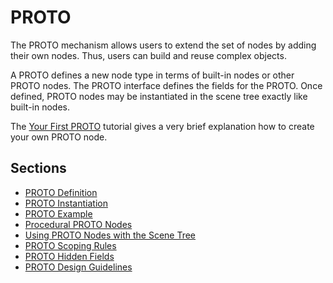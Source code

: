 # PROTO

The PROTO mechanism allows users to extend the set of nodes by adding their own nodes.
Thus, users can build and reuse complex objects.

A PROTO defines a new node type in terms of built-in nodes or other PROTO nodes.
The PROTO interface defines the fields for the PROTO.
Once defined, PROTO nodes may be instantiated in the scene tree exactly like built-in nodes.

The [Your First PROTO](../guide/tutorial-7-your-first-proto.md) tutorial gives a very brief explanation how to create your own PROTO node.

## Sections

- [PROTO Definition](proto-definition.md)
- [PROTO Instantiation](proto-instantiation.md)
- [PROTO Example](proto-example.md)
- [Procedural PROTO Nodes](procedural-proto-nodes.md)
- [Using PROTO Nodes with the Scene Tree](using-proto-nodes-with-the-scene-tree.md)
- [PROTO Scoping Rules](proto-scoping-rules.md)
- [PROTO Hidden Fields](proto-hidden-fields.md)
- [PROTO Design Guidelines](proto-design-guidelines.md)
